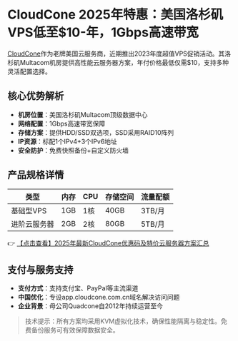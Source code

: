 # CloudCone 2025年特惠：美国洛杉矶VPS低至$10-年，1Gbps高速带宽

[CloudCone](https://bit.ly/Cloudcone)作为老牌美国云服务商，近期推出2023年度超值VPS促销活动。其洛杉矶Multacom机房提供高性能云服务器方案，年付价格最低仅需$10，支持多种灵活配置选择。

## 核心优势解析

- **机房位置**：美国洛杉矶Multacom顶级数据中心
- **网络配置**：1Gbps高速带宽保障
- **存储方案**：提供HDD/SSD双选项，SSD采用RAID10阵列
- **IP资源**：标配1个IPv4+3个IPv6地址
- **安全防护**：免费快照备份+自定义防火墙

## 产品规格详情

| 类型       | 内存 | CPU  | 存储空间 | 流量配额 |
|------------|------|------|----------|----------|
| 基础型VPS  | 1GB  | 1核  | 40GB     | 3TB/月   |
| 进阶云服务器 | 2GB  | 2核  | 80GB     | 5TB/月   |

👉 [【点击查看】2025年最新CloudCone优惠码及特价云服务器方案汇总](https://bit.ly/Cloudcone)

## 支付与服务支持

- **支付方式**：支持支付宝、PayPal等主流渠道
- **中国优化**：专设app.cloudcone.com.cn域名解决访问问题
- **企业背景**：母公司Quadcone自2012年持续运营至今

> 技术提示：所有方案均采用KVM虚拟化技术，确保性能隔离与稳定性。免费备份服务可有效保障数据安全。